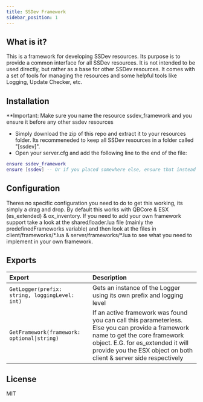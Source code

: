 ```yaml
---
title: SSDev Framework
sidebar_position: 1
---
```


## What is it?
This is a framework for developing SSDev resources. Its purpose is to provide a common interface for all SSDev resources. It is not intended to be used directly, but rather as a base for other SSDev resources.
It comes with a set of tools for managing the resources and some helpful tools like Logging, Update Checker, etc.

## Installation
**Important: Make sure you name the resource ssdev_framework and you ensure it before any other ssdev resources
- Simply download the zip of this repo and extract it to your resources folder. Its recommeneded to keep all SSDev resources in a folder called "[ssdev]".
- Open your server.cfg and add the following line to the end of the file:
```lua title=server.cfg
ensure ssdev_framework
ensure [ssdev] -- Or if you placed somewhere else, ensure that instead
```

## Configuration
Theres no specific configuration you need to do to get this working, its simply a drag and drop. 
By default this works with QBCore & ESX (es_extended) & ox_inventory. 
If you need to add your own framework support take a look at the shared/loader.lua file (mainly the predefinedFrameworks variable) and then look at the files in client/frameworks/\*.lua & server/frameworks/\*.lua to see what you need to implement in your own framework.

## Exports
| Export | Description |
|:-------|:------------|
| `GetLogger(prefix: string, loggingLevel: int)` | Gets an instance of the Logger using its own prefix and logging level |
| `GetFramework(framework: optional\|string)` | If an active framework was found you can call this parameterless. Else you can provide a framework name to get the core framework object. E.G. for es_extended it will provide you the ESX object on both client & server side respectively |

## License
MIT